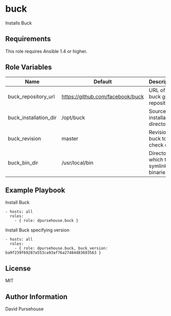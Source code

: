 buck
====

Installs Buck

Requirements
------------

This role requires Ansible 1.4 or higher.

Role Variables
--------------

| Name                   | Default                           | Description                                 |
|------------------------|-----------------------------------|---------------------------------------------|
| buck_repository_url    | https://github.com/facebook/buck  | URL of buck git repository                  |
| buck_installation_dir  | /opt/buck                         | Source installation directory               |
| buck_revision          | master                            | Revision of buck to check out               |
| buck_bin_dir           | /usr/local/bin                    | Directory in which to symlink the binaries  |

Example Playbook
----------------

Install Buck
```
- hosts: all
  roles:
    - { role: dpursehouse.buck }
```

Install Buck specifying version
```
- hosts: all
  roles:
    - { role: dpursehouse.buck, buck_version: ba9f239f69287a553ca93af76a27484d83693563 }
```

License
-------

MIT

Author Information
------------------

David Pursehouse
